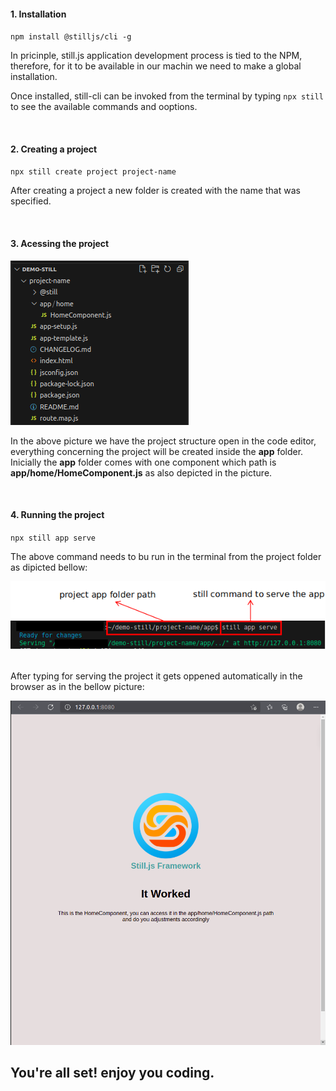 #### 1. Installation
`npm install @stilljs/cli -g`

In pricinple, still.js application development process is tied to the NPM, therefore, for it to be available in our machin we need to make a global installation.

Once installed, still-cli can be invoked from the terminal by typing `npx still` to see the available commands and ooptions.

<br>

#### 2. Creating a project
`npx still create project project-name`

After creating a project a new folder is created with the name that was specified.


<br>

#### 3. Acessing the project

![Project Structure](assets/img/project-structure.png)

In the above picture we have the project structure open in the code editor, everything concerning the project will be created inside the <a><b>app</b></a> folder. Inicially the <a><b>app</b></a> folder comes with one component which path is <a><b>app/home/HomeComponent.js</b></a> as also depicted in the picture.


<br>

#### 4. Running the project

`npx still app serve`

The above command needs to bu run in the terminal from the project folder as dipicted bellow:

![Project Structure](assets/img/running-project-doc.png)

<br/>
After typing for serving the project it gets oppened automatically in the browser as in the bellow picture:

![Project Structure](assets/img/project-open-in-browser-doc.png)

<h2>You're all set! enjoy you coding.</h2>
<br/>


